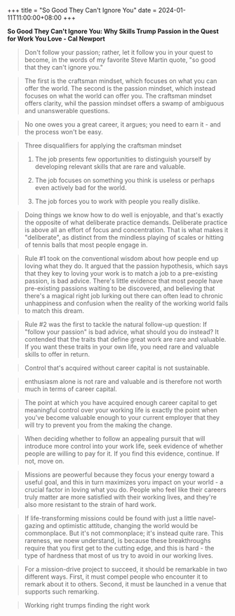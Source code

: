 +++
title = "So Good They Can't Ignore You"
date = 2024-01-11T11:00:00+08:00
+++

**So Good They Can't Ignore You: Why Skills Trump Passion in the Quest for Work You Love - Cal Newport**

> Don't follow your passion; rather, let it follow you in your quest to become, in the words of my favorite Steve Martin quote, "so good that they can't ignore you."

> The first is the craftsman mindset, which focuses on what you can offer the world. The second is the passion mindset, which instead focuses on what the world can offer you. The craftsman mindset offers clarity, whil the passion mindset offers a swamp of ambiguous and unanswerable questions.

> No one owes you a great career, it argues; you need to earn it - and the process won't be easy.

> Three disqualifiers for applying the craftsman mindset
>
> 1. The job presents few opportunities to distinguish yourself by developing relevant skills that are rare and valuable.
>
> 2. The job focuses on something you think is useless or perhaps even actively bad for the world.
>
> 3. The job forces you to work with people you really dislike.

> Doing things we know how to do well is enjoyable, and that's exactly the opposite of what deliberate practice demands. Deliberate practice is above all an effort of focus and concentration. That is what makes it "deliberate", as distinct from the mindless playing of scales or hitting of tennis balls that most people engage in.

> Rule #1 took on the conventional wisdom about how people end up loving what they do. It argued that the passion hypothesis, which says that they key to loving your work is to match a job to a pre-existing passion, is bad advice. There's little evidence that most people have pre-existing passions waiting to be discovered, and believing that there's a magical right job lurking out there can often lead to chronic unhappiness and confusion when the reality of the working world fails to match this dream.

> Rule #2 was the first to tackle the natural follow-up question: If "follow your passion" is bad advice, what should you do instead? It contended that the traits that define great work are rare and valuable. If you want these traits in your own life, you need rare and valuable skills to offer in return.

> Control that's acquired without career capital is not sustainable.

> enthusiasm alone is not rare and valuable and is therefore not worth much in terms of career capital.

> The point at which you have acquired enough career capital to get meaningful control over your working life is exactly the point when you've become valuable enough to your current employer that they will try to prevent you from the making the change.

> When deciding whether to follow an appealing pursuit that will introduce more control into your work life, seek evidence of whether people are willing to pay for it. If you find this evidence, continue. If not, move on.

> Missions are peowerful because they focus your energy toward a useful goal, and this in turn maximizes yoru impact on your world - a crucial factor in loving what you do. People who feel like their careers truly matter are more satisfied with their working lives, and they're also more resistant to the strain of hard work.

> If life-transforming missions could be found with just a little navel-gazing and optimistic attitude, changing the world would be commonplace. But it's not commonplace; it's instead quite rare. This rareness, we noew understand, is because these breakthroughs require that you first get to the cutting edge, and this is hard - the type of hardness that most of us try to avoid in our working lives.

> For a mission-drive project to succeed, it should be remarkable in two different ways. First, it must compel people who encounter it to remark about it to others. Second, it must be launched in a venue that supports such remarking.

> Working right trumps finding the right work
